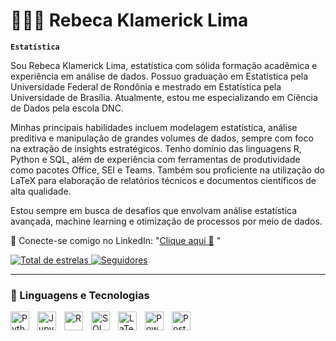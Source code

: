 # 👩🏻‍💻 Rebeca Klamerick Lima

**`Estatística`**

Sou Rebeca Klamerick Lima, estatística com sólida formação acadêmica e experiência em análise de dados. Possuo graduação em Estatística pela Universidade Federal de Rondônia e mestrado em Estatística pela Universidade de Brasília. Atualmente, estou me especializando em Ciência de Dados pela escola DNC.

Minhas principais habilidades incluem modelagem estatística, análise preditiva e manipulação de grandes volumes de dados, sempre com foco na extração de insights estratégicos. Tenho domínio das linguagens R, Python e SQL, além de experiência com ferramentas de produtividade como pacotes Office, SEI e Teams. Também sou proficiente na utilização do LaTeX para elaboração de relatórios técnicos e documentos científicos de alta qualidade.

Estou sempre em busca de desafios que envolvam análise estatística avançada, machine learning e otimização de processos por meio de dados.

🔗 Conecte-se comigo no LinkedIn: "[Clique aqui 🚀](https://www.linkedin.com/in/rebeca-klamerick-lima-4a45171b0/) "

<p align="left">
    <a href="https://github.com/rebeca-klamerick?tab=repositories&sort=stargazers">
        <img 
            alt="Total de estrelas" 
            title="Total de estrelas GitHub" 
            src="https://custom-icon-badges.demolab.com/github/stars/rebeca-klamerick?color=55960c&style=for-the-badge&labelColor=488207&logo=star&label=estrelas"
        />
    </a>
    <a href="https://github.com/rebeca-klamerick?tab=followers">
        <img 
            alt="Seguidores" 
            title="Me siga no GitHub" 
            src="https://custom-icon-badges.demolab.com/github/followers/rebeca-klamerick?color=236ad3&labelColor=1155ba&style=for-the-badge&logo=github&label=Seguidores&logoColor=white"
        />
    </a>
</p>

---

### 🤖 Linguagens e Tecnologias
          
<img 
    align="left" 
    alt="Python" 
    title="Python"
    width="30px" 
    style="padding-right: 10px;" 
    src="https://cdn.jsdelivr.net/gh/devicons/devicon@latest/icons/python/python-original.svg" 
/>

<img 
    align="left" 
    alt="Jupyter" 
    title="Jupyter Notebook"
    width="30px" 
    style="padding-right: 10px;" 
    src="https://cdn.jsdelivr.net/gh/devicons/devicon@latest/icons/jupyter/jupyter-original.svg" 
/>

<img 
    align="left" 
    alt="R" 
    title="Linguagem R"
    width="30px" 
    style="padding-right: 10px;" 
    src="https://cdn.jsdelivr.net/gh/devicons/devicon@latest/icons/r/r-original.svg" 
/>

<img 
    align="left" 
    alt="SQL" 
    title="MySQL"
    width="30px" 
    style="padding-right: 10px;" 
    src="https://cdn.jsdelivr.net/gh/devicons/devicon@latest/icons/mysql/mysql-original.svg" 
/>

<img 
    align="left" 
    alt="LaTeX" 
    title="LaTeX"
    width="30px" 
    style="padding-right: 10px;" 
    src="https://upload.wikimedia.org/wikipedia/commons/9/92/LaTeX_logo.svg" 
/>

<img 
    align="left" 
    alt="Power BI" 
    title="Power BI"
    width="30px" 
    style="padding-right: 10px;" 
    src="https://github.com/microsoft/PowerBI-Icons/blob/main/SVG/Power-BI.svg" 
/>

<img 
    align="left" 
    alt="PostgreSQL" 
    title="PostgreSQL"
    width="30px" 
    style="padding-right: 10px;" 
    src="https://cdn.jsdelivr.net/gh/devicons/devicon@latest/icons/postgresql/postgresql-original.svg" 
/>

<br/><br/>




  
  
